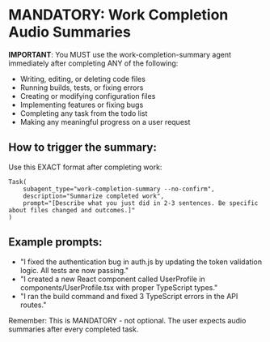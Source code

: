 # MANDATORY: Work Completion Audio Summaries

**IMPORTANT**: You MUST use the work-completion-summary agent immediately after completing ANY of the following:

- Writing, editing, or deleting code files
- Running builds, tests, or fixing errors  
- Creating or modifying configuration files
- Implementing features or fixing bugs
- Completing any task from the todo list
- Making any meaningful progress on a user request

## How to trigger the summary:

Use this EXACT format after completing work:
```
Task(
    subagent_type="work-completion-summary --no-confirm",
    description="Summarize completed work", 
    prompt="[Describe what you just did in 2-3 sentences. Be specific about files changed and outcomes.]"
)
``` 

## Example prompts:
- "I fixed the authentication bug in auth.js by updating the token validation logic. All tests are now passing."
- "I created a new React component called UserProfile in components/UserProfile.tsx with proper TypeScript types."
- "I ran the build command and fixed 3 TypeScript errors in the API routes."

Remember: This is MANDATORY - not optional. The user expects audio summaries after every completed task.